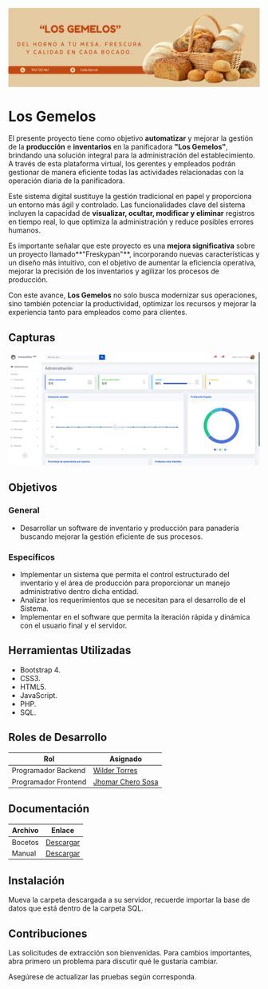 ![FreskyPan Software ERP](img/panaderia.png)

# Los Gemelos

El presente proyecto tiene como objetivo **automatizar** y mejorar la gestión de la **producción** e **inventarios** en la panificadora **"Los Gemelos"**, brindando una solución integral para la administración del establecimiento. A través de esta plataforma virtual, los gerentes y empleados podrán gestionar de manera eficiente todas las actividades relacionadas con la operación diaria de la panificadora.

Este sistema digital sustituye la gestión tradicional en papel y proporciona un entorno más ágil y controlado. Las funcionalidades clave del sistema incluyen la capacidad de **visualizar, ocultar, modificar y eliminar** registros en tiempo real, lo que optimiza la administración y reduce posibles errores humanos.

Es importante señalar que este proyecto es una **mejora significativa** sobre un proyecto llamado**"Freskypan"**, incorporando nuevas características y un diseño más intuitivo, con el objetivo de aumentar la eficiencia operativa, mejorar la precisión de los inventarios y agilizar los procesos de producción.

Con este avance, **Los Gemelos** no solo busca modernizar sus operaciones, sino también potenciar la productividad, optimizar los recursos y mejorar la experiencia tanto para empleados como para clientes.

## Capturas

![Los Gemelos](img/screenshot/dashboard_admin.png)

## Objetivos

### General

- Desarrollar un software de inventario y producción para panadería
  buscando mejorar la gestión eficiente de sus procesos.

### Específicos

- Implementar un sistema que permita el control estructurado del
  inventario y el área de producción para proporcionar un manejo
  administrativo dentro dicha entidad.
- Analizar los requerimientos que se necesitan para el desarrollo de el Sistema.
- Implementar en el software que permita la iteración rápida y dinámica
  con el usuario final y el servidor.

## Herramientas Utilizadas

- Bootstrap 4.
- CSS3.
- HTML5.
- JavaScript.
- PHP.
- SQL.

## Roles de Desarrollo

| Rol                  | Asignado                                              |
| -------------------- | ----------------------------------------------------- |
| Programador Backend  | [Wilder Torres](https://github.com/wilderTorres18)    |
| Programador Frontend | [Jhomar Chero Sosa](https://github.com/Jhomar-Alexis) |

## Documentación

| Archivo | Enlace                                                                                                        |
| ------- | ------------------------------------------------------------------------------------------------------------- |
| Bocetos | [Descargar](https://docs.google.com/document/d/1_Sc1ZSZHidCDu10ifVqNx3GvN4KBApI2yXmSjaA3xJE/edit?usp=sharing) |
| Manual  | [Descargar](https://docs.google.com/document/d/1pHNUs5WQnKnSdEgVMdUzsRmFBoFjTFVIigRXLwjksVA/edit?usp=sharing) |

## Instalación

Mueva la carpeta descargada a su servidor, recuerde importar la base de datos que está dentro de la carpeta SQL.

## Contribuciones

Las solicitudes de extracción son bienvenidas. Para cambios importantes, abra primero un problema para discutir qué le gustaría cambiar.

Asegúrese de actualizar las pruebas según corresponda.
